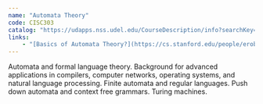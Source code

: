 ```yaml
---
name: "Automata Theory"
code: CISC303
catalog: "https://udapps.nss.udel.edu/CourseDescription/info?searchKey=2020%7cCISC303"
links:
    - "[Basics of Automata Theory?](https://cs.stanford.edu/people/eroberts/courses/soco/projects/2004-05/automata-theory/basics.html)"
---
```


Automata and formal language theory. Background for advanced applications in compilers, computer networks, operating systems, and natural language processing. Finite automata and regular languages. Push down automata and context free grammars. Turing machines.